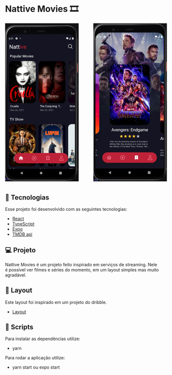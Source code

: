  <h1>Nattive Movies 🎞 </h1>

<div style="display: flex; gap: 3rem; margin-bottom: 40px; ">
  <img src="./.github/home.png" alt="Imagem da home do app"  style="width: 240px; heigth: 480px"/>
  <img src="./.github/favorites.png" alt="Imagem da pagina de favoritos do app" style="width: 240px; heigth: 480px"/>
</div>

## 🚀 Tecnologias

Esse projeto foi desenvolvido com as seguintes tecnologias:

- [React](https://reactjs.org)
- [TypeScript](https://www.typescriptlang.org/)
- [Expo](https://docs.expo.io/)
- [TMDB api](https://developers.themoviedb.org/3)

## 💻 Projeto

Nattive Movies é um projeto feito inspirado em serviços de streaming. Nele é possível
ver filmes e séries do momento, em um layout simples mas muito agradável.

## 🔖 Layout

Este layout foi inspirado em um projeto do dribble.

- [Layout](https://dribbble.com/shots/14791304-Movies-app-design/attachments/6497678?mode=media)

## 📁 Scripts

Para instalar as dependências utilize:

- yarn

Para rodar a aplicação utilize:

- yarn start ou expo start
